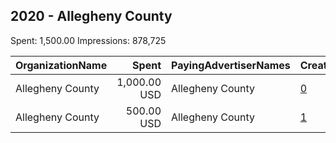 ## 2020 - Allegheny County 
Spent: 1,500.00
Impressions: 878,725

|OrganizationName|Spent|PayingAdvertiserNames|CreativeUrls|Impressions|Genders|AgeBrackets|CountryCodes|BillingAddresses|CandidateBallotInformation|
|:---|---:|:---|:---|---:|:---|:---|:---|:---|:---|
|Allegheny County|1,000.00 USD|Allegheny County|[0](https://www.snap.com/political-ads/asset/8e11894ad1c088005eaf5949e16ec084e902bb9b34ad672649b358a2c74a30eb?mediaType=mp4)|496,218||18+|united states|US||
|Allegheny County|500.00 USD|Allegheny County|[1](https://www.snap.com/political-ads/asset/4006007267ca6546f7e5c488bc7fdc8b96636b26bb14a2b0fb9a7f8ee47685d0?mediaType=jpeg)|382,507|||united states|US||
